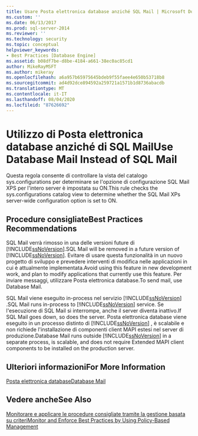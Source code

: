 ```yaml
---
title: Usare Posta elettronica database anziché SQL Mail | Microsoft Docs
ms.custom: ''
ms.date: 06/13/2017
ms.prod: sql-server-2014
ms.reviewer: ''
ms.technology: security
ms.topic: conceptual
helpviewer_keywords:
- Best Practices [Database Engine]
ms.assetid: b08df7be-d8be-4184-a661-38ec0ac85cd1
author: MikeRayMSFT
ms.author: mikeray
ms.openlocfilehash: a6a957b65975645bdeb9f55faee4e650b53718b8
ms.sourcegitcommit: ad4d92dce894592a259721a1571b1d8736abacdb
ms.translationtype: MT
ms.contentlocale: it-IT
ms.lasthandoff: 08/04/2020
ms.locfileid: "87626692"
---
```

# <a name="use-database-mail-instead-of-sql-mail"></a><span data-ttu-id="b8145-102">Utilizzo di Posta elettronica database anziché di SQL Mail</span><span class="sxs-lookup"><span data-stu-id="b8145-102">Use Database Mail Instead of SQL Mail</span></span>
  <span data-ttu-id="b8145-103">Questa regola consente di controllare la vista del catalogo sys.configurations per determinare se l'opzione di configurazione SQL Mail XPS per l'intero server è impostata su ON.</span><span class="sxs-lookup"><span data-stu-id="b8145-103">This rule checks the sys.configurations catalog view to determine whether the SQL Mail XPs server-wide configuration option is set to ON.</span></span>  
  
## <a name="best-practices-recommendations"></a><span data-ttu-id="b8145-104">Procedure consigliate</span><span class="sxs-lookup"><span data-stu-id="b8145-104">Best Practices Recommendations</span></span>  
 <span data-ttu-id="b8145-105">SQL Mail verrà rimosso in una delle versioni future di [!INCLUDE[ssNoVersion](../../includes/ssnoversion-md.md)].</span><span class="sxs-lookup"><span data-stu-id="b8145-105">SQL Mail will be removed in a future version of [!INCLUDE[ssNoVersion](../../includes/ssnoversion-md.md)].</span></span> <span data-ttu-id="b8145-106">Evitare di usare questa funzionalità in un nuovo progetto di sviluppo e prevedere interventi di modifica nelle applicazioni in cui è attualmente implementata.</span><span class="sxs-lookup"><span data-stu-id="b8145-106">Avoid using this feature in new development work, and plan to modify applications that currently use this feature.</span></span> <span data-ttu-id="b8145-107">Per inviare messaggi, utilizzare Posta elettronica database.</span><span class="sxs-lookup"><span data-stu-id="b8145-107">To send mail, use Database Mail.</span></span>  
  
 <span data-ttu-id="b8145-108">SQL Mail viene eseguito in-process nel servizio [!INCLUDE[ssNoVersion](../../includes/ssnoversion-md.md)] .</span><span class="sxs-lookup"><span data-stu-id="b8145-108">SQL Mail runs in-process to [!INCLUDE[ssNoVersion](../../includes/ssnoversion-md.md)] service.</span></span> <span data-ttu-id="b8145-109">Se l'esecuzione di SQL Mail si interrompe, anche il server diventa inattivo.</span><span class="sxs-lookup"><span data-stu-id="b8145-109">If SQL Mail goes down, so does the server.</span></span> <span data-ttu-id="b8145-110">Posta elettronica database viene eseguito in un processo distinto di [!INCLUDE[ssNoVersion](../../includes/ssnoversion-md.md)] , è scalabile e non richiede l'installazione di componenti client MAPI estesi nel server di produzione.</span><span class="sxs-lookup"><span data-stu-id="b8145-110">Database Mail runs outside [!INCLUDE[ssNoVersion](../../includes/ssnoversion-md.md)] in a separate process, is scalable, and does not require Extended MAPI client components to be installed on the production server.</span></span>  
  
## <a name="for-more-information"></a><span data-ttu-id="b8145-111">Ulteriori informazioni</span><span class="sxs-lookup"><span data-stu-id="b8145-111">For More Information</span></span>  
 [<span data-ttu-id="b8145-112">Posta elettronica database</span><span class="sxs-lookup"><span data-stu-id="b8145-112">Database Mail</span></span>](../database-mail/database-mail.md)  
  
## <a name="see-also"></a><span data-ttu-id="b8145-113">Vedere anche</span><span class="sxs-lookup"><span data-stu-id="b8145-113">See Also</span></span>  
 [<span data-ttu-id="b8145-114">Monitorare e applicare le procedure consigliate tramite la gestione basata su criteri</span><span class="sxs-lookup"><span data-stu-id="b8145-114">Monitor and Enforce Best Practices by Using Policy-Based Management</span></span>](monitor-and-enforce-best-practices-by-using-policy-based-management.md)  
  
  
